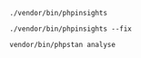 
```
./vendor/bin/phpinsights
```

```
./vendor/bin/phpinsights --fix
```

```
vendor/bin/phpstan analyse
```

